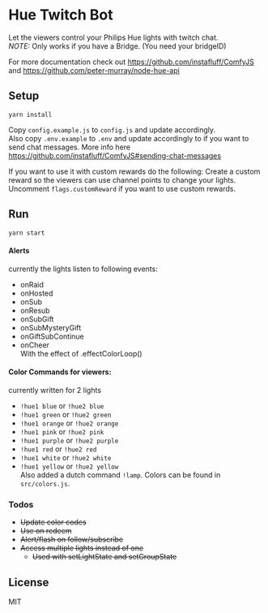 # Hue Twitch Bot

Let the viewers control your Philips Hue lights with twitch chat.<br/>
_NOTE:_ Only works if you have a Bridge. (You need your bridgeID)

For more documentation check out https://github.com/instafluff/ComfyJS and https://github.com/peter-murray/node-hue-api

## Setup

```
yarn install
```

Copy `config.example.js` to `config.js` and update accordingly.<br/>
Also copy `.env.example` to `.env` and update accordingly to if you want to send chat messages. More info here https://github.com/instafluff/ComfyJS#sending-chat-messages

If you want to use it with custom rewards do the following:
Create a custom reward so the viewers can use channel points to change your lights.
Uncomment `flags.customReward` if you want to use custom rewards.

## Run

```
yarn start
```

#### Alerts

currently the lights listen to following events:

- onRaid
- onHosted
- onSub
- onResub
- onSubGift
- onSubMysteryGift
- onGiftSubContinue
- onCheer<br/>
  With the effect of .effectColorLoop()

#### Color Commands for viewers:

currently written for 2 lights

- `!hue1 blue` or `!hue2 blue`
- `!hue1 green` or `!hue2 green`
- `!hue1 orange` or `!hue2 orange`
- `!hue1 pink` or `!hue2 pink`
- `!hue1 purple` or `!hue2 purple`
- `!hue1 red` or `!hue2 red`
- `!hue1 white` or `!hue2 white`
- `!hue1 yellow` or `!hue2 yellow`<br/>
  Also added a dutch command `!lamp`.
  Colors can be found in `src/colors.js`.

### Todos

- ~~Update color codes~~
- ~~Use on redeem~~
- ~~Alert/flash on follow/subscribe~~
- ~~Access multiple lights instead of one~~
  - ~~Used with setLightState and setGroupState~~

## License

MIT
